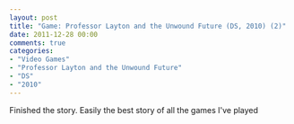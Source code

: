 ```yaml
---
layout: post
title: "Game: Professor Layton and the Unwound Future (DS, 2010) (2)"
date: 2011-12-28 00:00
comments: true
categories:
- "Video Games"
- "Professor Layton and the Unwound Future"
- "DS"
- "2010"
---
```


Finished the story. Easily the best story of all the games I've
played
